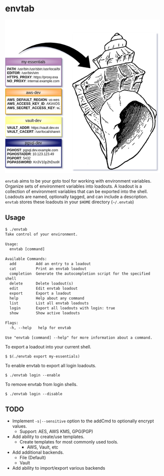 # envtab

![diagram](diagram.png "Take control of your environment")

`envtab` aims to be your goto tool for working with environment variables. Organize sets of environment variables into loadouts. A loadout is a collection of environment variables that can be exported into the shell. Loadouts are named, optionally tagged, and can include a description. `envtab` stores these loadouts in your `$HOME` directory (`~/.envtab`)

## Usage

```
$ ./envtab
Take control of your environment.

Usage:
  envtab [command]

Available Commands:
  add         Add an entry to a loadout
  cat         Print an envtab loadout
  completion  Generate the autocompletion script for the specified shell
  delete      Delete loadout(s)
  edit        Edit envtab loadout
  export      Export a loadout
  help        Help about any command
  list        List all envtab loadouts
  login       Export all loadouts with login: true
  show        Show active loadouts

Flags:
  -h, --help   help for envtab

Use "envtab [command] --help" for more information about a command.
```

To export a loadout into your current shell.

```
$ $(./envtab export my-essentials)
```

To enable envtab to export all login loadouts.

```
$ ./envtab login --enable
```

To remove envtab from login shells.

```
$ ./envtab login --disable
```

## TODO
- Implement `-s|--sensitive` option to the addCmd to optionally encrypt values.
  - Support: AES, AWS KMS, GPG(PGP)
- Add ability to create/use templates.
  - Create templates for most commonly used tools.
    - AWS, Vault, etc
- Add additional backends.
  - File (Default)
  - Vault
- Add ability to import/export various backends
